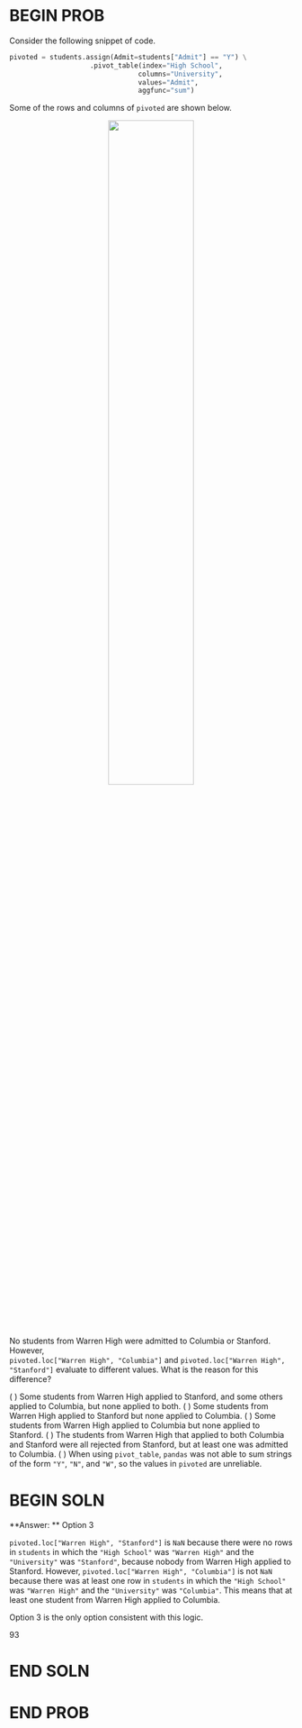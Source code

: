 # BEGIN PROB

Consider the following snippet of code.

```py
pivoted = students.assign(Admit=students["Admit"] == "Y") \
                    .pivot_table(index="High School", 
                                columns="University", 
                                values="Admit", 
                                aggfunc="sum")
```

Some of the rows and columns of `pivoted` are shown below.

<center><img src='../assets/images/sp22-midterm/pivot.png' width=55%></center>

No students from Warren High were admitted to Columbia or Stanford.
However,\
`pivoted.loc["Warren High", "Columbia"]` and
`pivoted.loc["Warren High", "Stanford"]` evaluate to different values.
What is the reason for this difference?

( ) Some students from Warren High applied to Stanford, and some others applied to Columbia, but none applied to both.
( ) Some students from Warren High applied to Stanford but none applied to Columbia.
( ) Some students from Warren High applied to Columbia but none applied to Stanford.
( ) The students from Warren High that applied to both Columbia and Stanford were all rejected from Stanford, but at least one was admitted to Columbia.
( ) When using `pivot_table`, `pandas` was not able to sum strings of the form `"Y"`, `"N"`, and `"W"`, so the values in `pivoted` are unreliable.

# BEGIN SOLN

**Answer: ** Option 3

`pivoted.loc["Warren High", "Stanford"]` is `NaN` because there were no
rows in `students` in which the `"High School"` was `"Warren High"` and
the `"University"` was `"Stanford"`, because nobody from Warren High
applied to Stanford. However, `pivoted.loc["Warren High", "Columbia"]`
is not `NaN` because there was at least one row in `students` in which
the `"High School"` was `"Warren High"` and the `"University"` was
`"Columbia"`. This means that at least one student from Warren High
applied to Columbia.

Option 3 is the only option consistent with this logic.

<average>93</average>

# END SOLN

# END PROB